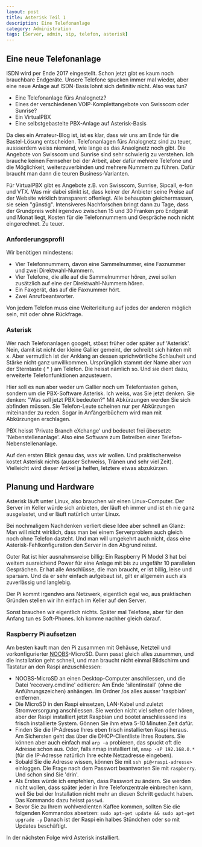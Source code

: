 ```yaml
---
layout: post
title: Asterisk Teil 1
description: Eine Telefonanlage
category: Administration
tags: [Server, admin, sip, telefon, asterisk]
---
```

## Eine neue Telefonanlage

ISDN wird per Ende 2017 eingestellt. Schon jetzt gibt es kaum noch brauchbare Endgeräte. Unsere Telefone spucken immer mal wieder, aber eine neue Anlage auf ISDN-Basis
lohnt sich definitiv nicht. Also was tun?

 * Eine Telefonanlage fürs Analognetz?
 * Eines der verschiedenen VOIP-Komplettangebote von Swisscom oder Sunrise?
 * Ein VirtualPBX
 * Eine selbstgebastelte PBX-Anlage auf Asterisk-Basis

Da dies ein Amateur-Blog ist, ist es klar, dass wir uns am Ende für die Bastel-Lösung entscheiden. Telefonanlagen fürs Analognetz sind zu teuer, aussserdem weiss
niemand, wie lange es das Anaolgnetz noch gibt. Die Angebote von Swisscom und Sunrise sind sehr schwierig zu verstehen. Ich brauche keinen Fernseher bei der Arbeit, aber dafür mehrere Telefone
und die Möglichkeit, weiterzuverbinden und mehrere Nummern zu führen. Dafür braucht man dann die teuren Business-Varianten.

Für VirtualPBX gibt es Angebote z.B. von Swisscom, Sunrise, Sipcall, e-fon und VTX. Was mir dabei stinkt ist, dass keiner der Anbieter seine Preise auf der Website wirklich transparent offenlegt.
Alle behaupten gleichermassen, sie seien "günstig". Intensiveres Nachforschen bringt dann zu Tage, dass der Grundpreis wohl irgendwo zwischen 15 und 30 Franken pro Endgerät
und Monat liegt, Kosten für die Telefonnummern und Gespräche noch nicht eingerechnet. Zu teuer.



### Anforderungsprofil

Wir benötigen mindestens:

 * Vier Telefonnummern, davon eine Sammelnummer, eine Faxnummer und zwei Direktwahl-Nummern.
 * Vier Telefone, die alle auf die Sammelnummer hören, zwei sollen zusätzlich auf eine der Direktwahl-Nummern hören.
 * Ein Faxgerät, das auf die Faxnummer hört.
 * Zwei Anrufbeantworter.

Von jedem Telefon muss eine Weiterleitung auf jedes der anderen möglich sein, mit oder ohne Rückfrage.


### Asterisk

 Wer nach Telefonanlagen googelt, stösst früher oder später auf 'Asterisk'. Nein, damit ist nicht der kleine Gallier gemeint, der schreibt sich hinten mit x. Aber vermutlich ist der Anklang an dessen sprichwörtliche Schlauheit und Stärke nicht ganz unwillkommen. Ursprünglich stammt der Name aber von der Sterntaste ( * ) am Telefon. Die heisst nämlich so. Und sie dient dazu, erweiterte Telefonfunktionen anzusteuern.

 Hier soll es nun aber weder um Gallier noch um Telefontasten gehen, sondern um die PBX-Software Asterisk.
 Ich weiss, was Sie jetzt denken. Sie denken: "Was soll jetzt PBX  bedeuten?"
 Mit Abkürzungen werden Sie sich abfinden müssen. Sie Telefon-Leute scheinen nur per Abkürzungen miteinander zu reden. Sogar in Anfängerbüchern wird man mit Abkürzungen erschlagen.

PBX heisst 'Private Branch eXchange' und bedeutet frei übersetzt: 'Nebenstellenanlage'. Also eine Software zum Betreiben einer Telefon-Nebenstellenanlage.

Auf den ersten Blick genau das, was wir wollen. Und praktischerweise kostet Asterisk nichts (ausser Schweiss, Tränen und sehr viel Zeit).
Vielleicht wird dieser Artikel ja helfen, letztere etwas abzukürzen.

## Planung und Hardware

Asterisk läuft unter Linux, also brauchen wir einen Linux-Computer. Der Server im Keller würde sich anbieten, der läuft eh immer und ist eh nie ganz ausgelastet, und er läuft natürlich unter Linux.

Bei nochmaligem Nachdenken verliert diese Idee aber schnell an Glanz: Man will nicht wirklich, dass man bei einem Serverproblem auch gleich noch ohne Telefon dasteht. Und man will umgekehrt auch nicht, dass eine Asterisk-Fehlkonfiguration den Server in den Abgrund reisst.

Guter Rat ist hier ausnahmsweise billig: Ein Raspberry Pi Model 3 hat bei weitem ausreichend Power für eine Anlage mit bis zu ungefähr 10 parallelen Gesprächen. Er hat alle Anschlüsse, die man braucht, er ist billig, leise und sparsam. Und da er sehr einfach aufgebaut ist, gilt er allgemein auch als zuverlässig und langlebig.

Der Pi kommt irgendwo ans Netzwerk, eigentlich egal wo, aus praktischen Gründen stellen wir ihn einfach im Keller auf den Server.

Sonst brauchen wir eigentlich nichts. Später mal Telefone, aber für den Anfang tun es Soft-Phones. Ich komme nachher gleich darauf.

### Raspberry Pi aufsetzen

Am besten kauft man den Pi zusammen mit Gehäuse, Netzteil und vorkonfigurierter <abbr title="New Out Of the Box Software">NOOBS</abbr>-MicroSD. Dann passt gleich alles zusammen, und die Installation geht schnell, und man braucht nicht einmal Bildschirm und Tastatur an den Raspi anzuschliessen:

 * NOOBS-MicroSD an einen Desktop-Computer anschliessen, und die Datei 'recovery.cmdline' editieren: Am Ende 'silentinstall' (ohne die Anführungszeichen) anhängen. Im Ordner /os alles ausser 'raspbian' entfernen.
 * Die MicroSD in den Raspi einsetzen, LAN-Kabel und zuletzt Stromversorgung anschliessen. Sie werden nicht viel sehen oder hören, aber der Raspi installiert jetzt Raspbian und bootet anschliessend ins frisch installierte System. Gönnen Sie ihm etwa 5-10 Minuten Zeit dafür.
 * Finden Sie die IP-Adresse Ihres eben frisch installierten Raspi heraus. Am Sichersten geht das über die DHCP-Clientliste Ihres Routers. Sie können aber auch einfach mal `arp -a` probieren, das spuckt oft die Adresse schon aus. Oder, falls nmap installiert ist, `nmap -sP 192.168.0.*` (für die IP-Adresse natürlich Ihre echte Netzadresse eingeben).
 * Sobald Sie die Adresse wissen, können Sie mit `ssh pi@<raspi-adresse>` einloggen. Die Frage nach dem Passwort beantworten Sie mit `raspberry`. Und schon sind Sie 'drin'.
 * Als Erstes würde ich empfehlen, dass Passwort zu ändern. Sie werden nicht wollen, dass später jeder in Ihre Telefonzentrale einbrechen kann, weil Sie bei der Installation nicht mehr an diesen Schritt gedacht haben. Das Kommando dazu heisst `passwd`.
 * Bevor Sie zu Ihrem wohlverdienten Kaffee kommen, sollten Sie die folgenden Kommandos absetzen: `sudo apt-get update && sudo apt-get upgrade -y` Danach ist der Raspi ein halbes Stündchen oder so mit Updates beschäftigt.

 In der nächsten Folge wird Asterisk installiert.
